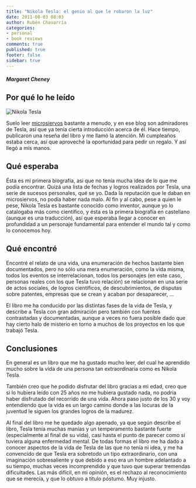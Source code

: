 ```yaml
---
title: "Nikola Tesla: el genio al que le robaron la luz"
date: 2011-08-03 08:03
author: Rubén Chavarría
categories: 
- personal
- book reviews
comments: true
published: true
footer: false
sidebar: true
---
```


##### Margaret Cheney

## Por qué lo he leído

![Nikola Tesla](http://image.casadellibro.com/l/im/7/9788475068787+.jpg)

Suelo leer [microsiervos](http://www.microsiervos.com) bastante a menudo, y 
en ese blog son admiradores de Tesla, así que ya tenía cierta introducción 
acerca de él. Hace tiempo, publicaron una reseña del libro y me llamó la 
atención. Mi cumpleaños estaba cerca, así que aproveché la oportunidad para 
pedir un regalo. Y así llegó a mis manos.

<!-- more -->

## Qué esperaba

Ésta es mi primera biografía, asi que no tenía mucha idea de lo que me podía 
encontrar. Quizá una lista de fechas y logros realizados por Tesla, una serie 
de sucesos personales, qué se yo. Dada la reputación que le daban en microsiervos, 
no podía haber nada malo. Al fin y al cabo, pese a quien le pese, Nikola Tesla 
es bastante conocido como inventor, aunque yo lo catalogaba más como científico, 
y ésta es la primera biografía en castellano (aunque es una traducción), así 
que esperaba llegar a conocer en profundidad a un personaje fundamental para 
entender el mundo tal y como lo conocemos hoy.

## Qué encontré

Encontré el relato de una vida, una enumeración de hechos bastante bien 
documentados, pero no sólo una mera enumeración, como la vida misma, todos 
los eventos se interrelacionan, todos los personajes (en este caso, personas 
reales con los que Tesla tuvo relación) se relacionan en una serie de actos 
sociales, de logros científicos, de descubrimientos, de disputas sobre 
patentes, empresas que se crean y acaban por desaparecer, ...

El libro me ha conducido por las distintas fases de la vida de Tesla, y describe 
a Tesla con gran admiración pero también con fuentes contrastadas y documentadas, 
aunque a veces no fuera posible dado que hay cierto halo de misterio en torno a 
muchos de los proyectos en los que trabajó Tesla.

## Conclusiones

En general es un libro que me ha gustado mucho leer, del cual he aprendido mucho 
sobre la vida de una persona tan extraordinaria como es Nikola Tesla.
 
También creo que he podido disfrutar del libro gracias a mi edad, creo que si lo 
hubiera leído con 25 años no me hubiera gustado nada, no podría haber disfrutado 
del recorrido de una vida. Ahora paso justo de los 30 y voy entendiendo que la 
vida es un largo camino donde a las locuras de la juventud le siguen los grandes 
logros de la madurez.

Al final del libro me he quedado algo apenado, ya que según describe el libro, 
Tesla tenía muchas manías y un temperamento bastante fuerte (especialmente al 
final de su vida), casi hasta el punto de parecer como si tuviera alguna 
enfermedad mental. De todas formas el libro me ha dado a conocer aspectos de 
la vida de Tesla de las que no tenía ni idea, y me ha convencido de que Tesla 
era sobretodo un tipo extraordinario, con una imaginación sobresaliente y que 
debido a eso era un hombre adelantado a su tiempo, muchas veces incomprendido 
y que tuvo que superar tremendas dificultades. Las más difícil, en mi opinión, 
es el rechazo al reconocimiento que se merecía, y que lo obtuvo a título póstumo. 
Muy injusto.
